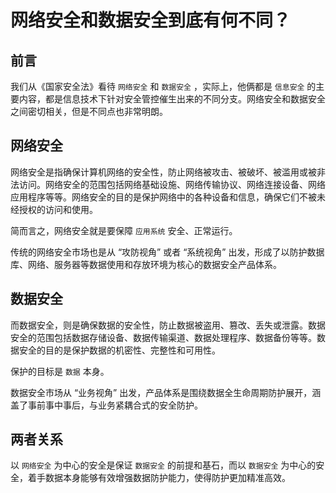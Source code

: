 # 网络安全和数据安全到底有何不同？

## 前言

我们从《国家安全法》看待 `网络安全` 和 `数据安全` ，实际上，他俩都是 `信息安全` 的主要内容，都是信息技术下针对安全管控催生出来的不同分支。网络安全和数据安全之间密切相关，但是不同点也非常明朗。

## 网络安全

网络安全是指确保计算机网络的安全性，防止网络被攻击、被破坏、被滥用或被非法访问。网络安全的范围包括网络基础设施、网络传输协议、网络连接设备、网络应用程序等等。网络安全的目的是保护网络中的各种设备和信息，确保它们不被未经授权的访问和使用。

简而言之，网络安全就是要保障 `应用系统` 安全、正常运行。

传统的网络安全市场也是从 “攻防视角” 或者 “系统视角” 出发，形成了以防护数据库、网络、服务器等数据使用和存放环境为核心的数据安全产品体系。

## 数据安全

而数据安全，则是确保数据的安全性，防止数据被盗用、篡改、丢失或泄露。数据安全的范围包括数据存储设备、数据传输渠道、数据处理程序、数据备份等等。数据安全的目的是保护数据的机密性、完整性和可用性。

保护的目标是 `数据` 本身。

数据安全市场从 “业务视角” 出发，产品体系是围绕数据全生命周期防护展开，涵盖了事前事中事后，与业务紧耦合式的安全防护。

## 两者关系

以 `网络安全` 为中心的安全是保证 `数据安全` 的前提和基石，而以 `数据安全` 为中心的安全，着手数据本身能够有效增强数据防护能力，使得防护更加精准高效。